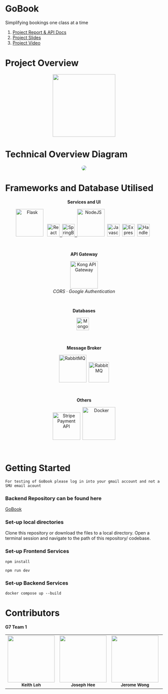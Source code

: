 # GoBook

Simplifying bookings one class at a time

1. [Project Report & API Docs](https://docs.google.com/document/d/1CZLL4ou799Og1fIFK7gp1xN9LmwuiTaI/edit?usp=sharing&ouid=112532673980137782859&rtpof=true&sd=true)
2. [Project Slides](https://docs.google.com/presentation/d/17ox5rou8biMvc6pwpcZbFa26uinjy5jrazzRUo2o5Hk/edit?usp=sharing)
3. [Project Video](https://youtu.be/S4vLItXFAvE)

# Project Overview

<p align="center">
  <img src="https://user-images.githubusercontent.com/79046481/230641355-6a2db2e5-760c-48b2-8072-1de9a79ef96f.png" width=200px>
</p>

# Technical Overview Diagram

<html>
<p align="center">
<img src="https://user-images.githubusercontent.com/79046481/230641467-f948cb5b-6243-4e86-ac62-1008629d05d8.png" style="border-radius:10px">
</p>
</html>

# Frameworks and Database Utilised

<p align="center"><strong>Services and UI</strong></p>
<p align="center">
<a href="https://flask.palletsprojects.com/en/2.2.x/"><img src="https://www.techlifediary.com/wp-content/uploads/2020/09/1_0G5zu7CnXdMT9pGbYUTQLQ.png" alt="Flask" width="88"/></a>&nbsp;&nbsp;
<a href="https://react.dev/"><img src="https://upload.wikimedia.org/wikipedia/commons/thumb/a/a7/React-icon.svg/120px-React-icon.svg.png" alt="React" height="40"/>&nbsp;&nbsp;<a href="https://spring.io/"><img src="https://4.bp.blogspot.com/-ou-a_Aa1t7A/W6IhNc3Q0gI/AAAAAAAAD6Y/pwh44arKiuM_NBqB1H7Pz4-7QhUxAgZkACLcBGAs/s1600/spring-boot-logo.png" alt="SpringBoot" height="40"/>&nbsp;&nbsp;<a href="https://nodejs.org/en"><img src="https://nodejs.org/static/images/logo.svg" alt="NodeJS" width="88"/></a></a>&nbsp;&nbsp;<a href="https://developer.mozilla.org/en-US/docs/Web/JavaScript"><img src="https://upload.wikimedia.org/wikipedia/commons/thumb/9/99/Unofficial_JavaScript_logo_2.svg/512px-Unofficial_JavaScript_logo_2.svg.png" alt="Javascript" height="40"/></a>&nbsp;&nbsp;<a href="https://expressjs.com/"><img src="https://upload.wikimedia.org/wikipedia/commons/thumb/6/64/Expressjs.png/120px-Expressjs.png" alt="Express" height="40"/></a>&nbsp;&nbsp;<a href="https://handlebarsjs.com/"><img src="https://handlebarsjs.com/images/handlebars_logo.png" alt="HandleBars" height="40"/></a>&nbsp;&nbsp;
</p>
<br>
<p align="center"><strong>API Gateway</strong></p>
<p align="center">
<a href="https://konghq.com/"><img src="https://konghq.com/wp-content/uploads/2018/08/kong-combination-mark-color-256px.png" alt="Kong API Gateway" width="88"/></a>
<br>
<i>CORS · Google Authentication</i>
</p>
<br>

<p align="center"><strong>Databases</strong></p>
<p align="center">
<a href="https://www.mongodb.com/"><img src="https://findlogovector.com/wp-content/uploads/2022/04/mongodb-logo-vector-2022.png" alt="MongoDB" height="40"/></a>&nbsp;&nbsp;
</p>
<br>

<p align="center"><strong>Message Broker</strong></p>
<p align="center">
<a href="https://www.rabbitmq.com/"><img src="https://upload.wikimedia.org/wikipedia/commons/thumb/7/71/RabbitMQ_logo.svg/2560px-RabbitMQ_logo.svg.png" alt="RabbitMQ" width="88"/></a>&nbsp;&nbsp;<a href="https://kafka.apache.org/"><img src="https://w7.pngwing.com/pngs/929/893/png-transparent-apache-kafka-apache-cassandra-logo-apache-http-server-apache-hadoop-beijing-text-logo-windows.png" alt="RabbitMQ" width="65"/></a>
</p>
<br>

<p align="center"><strong>Others</strong></p>
<p align="center">
<a href="https://stripe.com/en-gb-sg"><img src="https://upload.wikimedia.org/wikipedia/commons/thumb/b/ba/Stripe_Logo%2C_revised_2016.svg/1280px-Stripe_Logo%2C_revised_2016.svg.png" alt="Stripe Payment API" width="88"/></a>&nbsp;&nbsp;<a href="https://www.docker.com/"><img src="https://www.docker.com/wp-content/uploads/2022/03/horizontal-logo-monochromatic-white.png" alt="Docker" width="105"/></a>
<br>

</p>
<br>

# Getting Started


```
For testing of GoBook please log in into your gmail account and not a SMU email acount 
```

### Backend Repository can be found here
[GoBook](https://github.com/JosephJL/ESD-ClassBookingSystem-Backend)

### Set-up local directories

Clone this repository or download the files to a local directory.
Open a terminal session and navigate to the path of this repository/ codebase.

### Set-up Frontend Services
```
npm install
```

```
npm run dev
```

### Set-up Backend Services
```
docker compose up --build
```

# Contributors

**G7 Team 1**
<table>
    <tr>
        <td align="center"><img src="https://user-images.githubusercontent.com/79046481/230641783-90e18ca3-17de-42c4-96ae-f5bda9ab8606.png" width="150px"/><br /><sub><b>Keith Loh</b></sub></a></td>
        <td align="center"><img src="https://user-images.githubusercontent.com/79046481/230641823-cfb58e61-061e-4e95-b1b6-be0b35e90e86.png" width="150px"/><br /><sub><b>Joseph Hee</b></sub></a></td>
        <td align="center"><img src="https://user-images.githubusercontent.com/79046481/230641873-075e23f8-868a-4518-b2ea-dd10fd705af7.png" width="150px"/><br /><sub><b>Jerome Wong</b></sub></a></td>
        <td align="center"><img src="https://user-images.githubusercontent.com/79046481/230641916-081597c7-8d61-4120-a831-1f548633c202.png" width="150px"/><br /><sub><b>Tyler Lian</b></sub></a></td>
        <td align="center"><img src="https://user-images.githubusercontent.com/79046481/230642108-4b03f175-b479-4cab-b5c1-a09a8fbdc35f.png" width="150px"/><br /><sub><b>Sean Teo</b></sub></a></td>
        <td align="center"><img src="https://user-images.githubusercontent.com/79046481/230641968-e16aad5a-c664-4fa2-ba78-19040a99eaab.png" width="150px"/><br /><sub><b>Elton Tay</b></sub></a></td>
    </tr>
</table>
